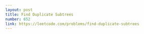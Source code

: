 ```yaml
---
layout: post
title: Find Duplicate Subtrees
number: 652
link: https://leetcode.com/problems/find-duplicate-subtrees
---
```

